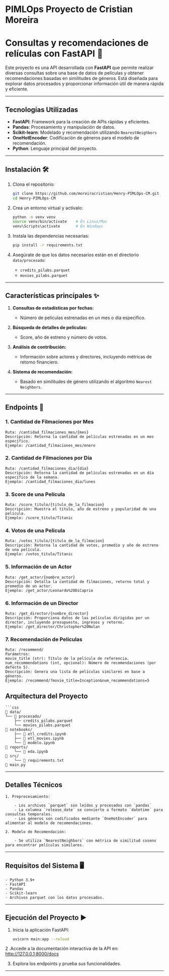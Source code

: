 # PIMLOps Proyecto de Cristian Moreira
# Consultas y recomendaciones de relículas con FastAPI 🎥

Este proyecto es una API desarrollada con **FastAPI** que permite realizar diversas consultas sobre una base de datos de películas y obtener recomendaciones basadas en similitudes de géneros. Está diseñada para explorar datos procesados y proporcionar información útil de manera rápida y eficiente.

---

## Tecnologías Utilizadas

- **FastAPI**: Framework para la creación de APIs rápidas y eficientes.
- **Pandas**: Procesamiento y manipulación de datos.
- **Scikit-learn**: Modelado y recomendación utilizando `NearestNeighbors`
- **OneHotEncoder**: Codificación de géneros para el modelo de recomendación.
- **Python**: Lenguaje principal del proyecto.

---

## Instalación 🛠️

1. Clona el repositorio:
    ```bash
    git clone https://github.com/moreiracristian/Henry-PIMLOps-CM.git
    cd Henry-PIMLOps-CM
    ```

2. Crea un entorno virtual y actívalo:
    ```bash
    python -m venv venv
    source venv/bin/activate    # En Linux/Mac
    venv\Scripts\activate       # En Windows
    ```

3. Instala las dependencias necesarias:
    ```bash
    pip install -r requirements.txt
    ```

4. Asegúrate de que los datos necesarios están en el directorio `data/procesado`:
   - `credits_pilabs.parquet`
   - `movies_pilabs.parquet`

---

## Características principales ✨

1. **Consultas de estadísticas por fechas:**
   - Número de películas estrenadas en un mes o día específico.
   
2. **Búsqueda de detalles de películas:**
   - Score, año de estreno y número de votos.

3. **Análisis de contribución:**
   - Información sobre actores y directores, incluyendo métricas de retorno financiero.

4. **Sistema de recomendación:**
   - Basado en similitudes de género utilizando el algoritmo `Nearest Neighbors`.

---

## Endpoints 🚀

### 1. **Cantidad de Filmaciones por Mes**

    Ruta: /cantidad_filmaciones_mes/{mes}
    Descripción: Retorna la cantidad de películas estrenadas en un mes específico.
    Ejemplo: /cantidad_filmaciones_mes/enero

### 2. **Cantidad de Filmaciones por Día**

    Ruta: /cantidad_filmaciones_dia/{dia}
    Descripción: Retorna la cantidad de películas estrenadas en un día específico de la semana.
    Ejemplo: /cantidad_filmaciones_dia/lunes

### 3. **Score de una Película**

    Ruta: /score_titulo/{titulo_de_la_filmacion}
    Descripción: Muestra el título, año de estreno y popularidad de una película.
    Ejemplo: /score_titulo/Titanic

### 4. **Votos de una Película**

    Ruta: /votos_titulo/{titulo_de_la_filmacion}
    Descripción: Retorna la cantidad de votos, promedio y año de estreno de una película.
    Ejemplo: /votos_titulo/Titanic

### 5. **Información de un Actor**

    Ruta: /get_actor/{nombre_actor}
    Descripción: Detalla la cantidad de filmaciones, retorno total y promedio de un actor.
    Ejemplo: /get_actor/Leonardo%20DiCaprio

### 6. **Información de un Director**

    Ruta: /get_director/{nombre_director}
    Descripción: Proporciona datos de las películas dirigidas por un director, incluyendo presupuesto, ingresos y retorno.
    Ejemplo: /get_director/Christopher%20Nolan

### 7. **Recomendación de Películas**

    Ruta: /recommend/
    Parámetros:
    movie_title (str): Título de la película de referencia.
    num_recommendations (int, opcional): Número de recomendaciones (por defecto 5).
    Descripción: Genera una lista de películas similares en base a géneros.
    Ejemplo: /recommend/?movie_title=Inception&num_recommendations=5


## Arquitectura del Proyecto
    ```css
    📁 data/
    └── 📁 procesado/
        ├── credits_pilabs.parquet
        └── movies_pilabs.parquet
    📁 notebooks/
        ├── 📄 etl_credits.ipynb
        ├── 📄 etl_movies.ipynb
        └── 📄 modelo.ipynb
    📁 reports/
        └── 📄 eda.ipynb
    📁 src/
        └── 📄 requirements.txt
    📄 main.py

---

## Detalles Técnicos
    1. Preprocesamiento:

        - Los archivos `parquet` son leídos y procesados con `pandas`
        - La columna `release_date` se convierte a formato `datetime` para consultas temporales.
        - Los géneros son codificados mediante `OneHotEncoder` para alimentar al modelo de recomendaciones.
    
    2. Modelo de Recomendación:

        - Se utiliza `NearestNeighbors` con métrica de similitud coseno para encontrar películas similares.

---

## Requisitos del Sistema 🖥️

    - Python 3.9+
    - FastAPI
    - Pandas
    - Scikit-learn
    - Archivos parquet con los datos procesados.

---

## Ejecución del Proyecto ▶️

1. Inicia la aplicación FastAPI:
    ```bash 
    uvicorn main:app --reload

2 .Accede a la documentación interactiva de la API en: http://127.0.0.1:8000/docs

3. Explora los endpoints y prueba sus funcionalidades.

---